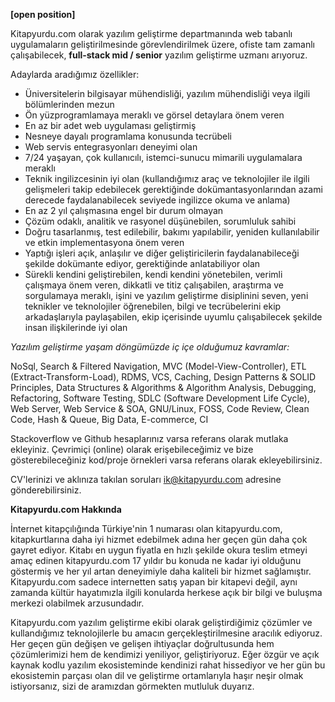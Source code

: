 **[open position]**

Kitapyurdu.com olarak yazılım geliştirme departmanında web tabanlı uygulamaların geliştirilmesinde görevlendirilmek üzere,
ofiste tam zamanlı çalışabilecek, **full-stack mid / senior** yazılım geliştirme uzmanı arıyoruz.

Adaylarda aradığımız özellikler:

* Üniversitelerin bilgisayar mühendisliği, yazılım mühendisliği veya ilgili bölümlerinden mezun
* Ön yüzprogramlamaya meraklı ve görsel detaylara önem veren
* En az bir adet web uygulaması geliştirmiş
* Nesneye dayalı programlama konusunda tecrübeli
* Web servis entegrasyonları deneyimi olan
* 7/24 yaşayan, çok kullanıcılı, istemci-sunucu mimarili uygulamalara meraklı
* Teknik ingilizcesinin iyi olan (kullandığımız araç ve teknolojiler ile ilgili gelişmeleri takip edebilecek gerektiğinde
dokümantasyonlarından azami derecede faydalanabilecek seviyede ingilizce okuma ve anlama)
* En az 2 yıl çalışmasına engel bir durum olmayan
* Çözüm odaklı, analitik ve rasyonel düşünebilen, sorumluluk sahibi
* Doğru tasarlanmış, test edilebilir, bakımı yapılabilir, yeniden kullanılabilir ve etkin implementasyona önem veren
* Yaptığı işleri açık, anlaşılır ve diğer geliştiricilerin faydalanabileceği şekilde dokümante ediyor, gerektiğinde anlatabiliyor olan
* Sürekli kendini geliştirebilen, kendi kendini yönetebilen, verimli çalışmaya önem veren, dikkatli ve titiz çalışabilen,
araştırma ve sorgulamaya meraklı, işini ve yazılım geliştirme disiplinini seven, yeni teknikler ve teknolojiler öğrenebilen,
bilgi ve tecrübelerini ekip arkadaşlarıyla paylaşabilen, ekip içerisinde uyumlu çalışabilecek şekilde insan ilişkilerinde iyi olan

*Yazılım geliştirme yaşam döngümüzde iç içe olduğumuz kavramlar:*

NoSql, Search & Filtered Navigation, MVC (Model-View-Controller), ETL (Extract-Transform-Load), RDMS, VCS, Caching,
Design Patterns & SOLID Principles, Data Structures & Algorithms & Algorithm Analysis, Debugging, Refactoring, Software Testing,
SDLC (Software Development Life Cycle), Web Server, Web Service & SOA, GNU/Linux, FOSS, Code Review, Clean Code,
Hash & Queue, Big Data, E-commerce, CI

Stackoverflow ve Github hesaplarınız varsa referans olarak mutlaka ekleyiniz.
Çevrimiçi (online) olarak erişebileceğimiz ve bize gösterebileceğiniz kod/proje
örnekleri varsa referans olarak ekleyebilirsiniz.

CV'lerinizi ve aklınıza takılan soruları ik@kitapyurdu.com adresine gönderebilirsiniz.

**Kitapyurdu.com Hakkında**

İnternet kitapçılığında Türkiye'nin 1 numarası olan kitapyurdu.com, kitapkurtlarına daha iyi hizmet edebilmek adına
her geçen gün daha çok gayret ediyor. Kitabı en uygun fiyatla en hızlı şekilde okura teslim etmeyi amaç edinen kitapyurdu.com
17 yıldır bu konuda ne kadar iyi olduğunu göstermiş ve her yıl artan deneyimiyle daha kaliteli bir hizmet sağlamıştır.
Kitapyurdu.com sadece internetten satış yapan bir kitapevi değil, aynı zamanda kültür hayatımızla ilgili konularda herkese açık
bir bilgi ve buluşma merkezi olabilmek arzusundadır.

Kitapyurdu.com yazılım geliştirme ekibi olarak geliştirdiğimiz çözümler ve kullandığımız teknolojilerle bu amacın gerçekleştirilmesine
aracılık ediyoruz. Her geçen gün değişen ve gelişen ihtiyaçlar doğrultusunda hem çözümlerimizi hem de kendimizi yeniliyor, geliştiriyoruz.
Eğer özgür ve açık kaynak kodlu yazılım ekosisteminde kendinizi rahat hissediyor ve her gün bu ekosistemin parçası olan dil
ve geliştirme ortamlarıyla haşır neşir olmak istiyorsanız, sizi de aramızdan görmekten mutluluk duyarız.
